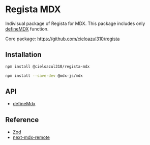 # Regista MDX

Indivisual package of Regista for MDX. This package includes only [defineMDX](../../docs/api/defineMdx.md) function.

Core package: <https://github.com/cieloazul310/regista>

## Installation

```sh
npm install @cieloazul310/regista-mdx
```

```sh
npm install --save-dev @mdx-js/mdx
```

## API

- [defineMdx](../../docs/api/defineMdx.md)

## Reference

- [Zod]
- [next-mdx-remote]

[Zod]: https://zod.dev/ "Zod"
[next-mdx-remote]: https://github.com/hashicorp/next-mdx-remote "next-mdx-remote"
